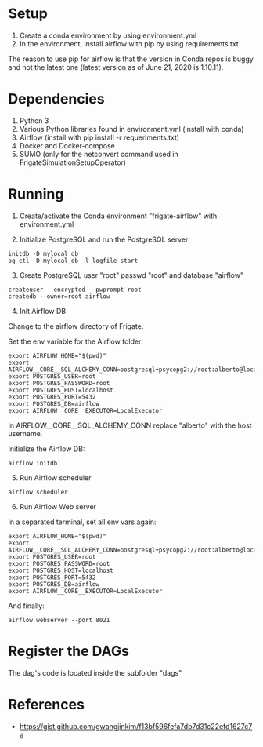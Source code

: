 # Setup

1. Create a conda environment by using environment.yml
2. In the environment, install airflow with pip by using requirements.txt

The reason to use pip for airflow is that the version in Conda repos is buggy and not the latest one (latest version as of June 21, 2020 is 1.10.11).

# Dependencies

1. Python 3 
2. Various Python libraries found in environment.yml (install with conda)
3. Airflow (install with pip install -r requeriments.txt)
4. Docker and Docker-compose
5. SUMO (only for the netconvert command used in FrigateSimulationSetupOperator)

# Running

1. Create/activate the Conda environment "frigate-airflow" with environment.yml

2. Initialize PostgreSQL and run the PostgreSQL server

```
initdb -D mylocal_db
pg_ctl -D mylocal_db -l logfile start
```

3. Create PostgreSQL user "root" passwd "root" and database "airflow"

```
createuser --encrypted --pwprompt root
createdb --owner=root airflow
```

4. Init Airflow DB

Change to the airflow directory of Frigate.

Set the env variable for the Airflow folder:

```
export AIRFLOW_HOME="$(pwd)"
export AIRFLOW__CORE__SQL_ALCHEMY_CONN=postgresql+psycopg2://root:alberto@localhost:5432/airflow
export POSTGRES_USER=root
export POSTGRES_PASSWORD=root
export POSTGRES_HOST=localhost
export POSTGRES_PORT=5432
export POSTGRES_DB=airflow
export AIRFLOW__CORE__EXECUTOR=LocalExecutor
```

In AIRFLOW__CORE__SQL_ALCHEMY_CONN replace "alberto" with the host username.

Initialize the Airflow DB:


```
airflow initdb
```

5. Run Airflow scheduler

```
airflow scheduler
```

6. Run Airflow Web server

In a separated terminal, set all env vars again:

```
export AIRFLOW_HOME="$(pwd)"
export AIRFLOW__CORE__SQL_ALCHEMY_CONN=postgresql+psycopg2://root:alberto@localhost:5432/airflow
export POSTGRES_USER=root
export POSTGRES_PASSWORD=root
export POSTGRES_HOST=localhost
export POSTGRES_PORT=5432
export POSTGRES_DB=airflow
export AIRFLOW__CORE__EXECUTOR=LocalExecutor
```

And finally:

```
airflow webserver --port 8021
```

# Register the DAGs

The dag's code is located inside the subfolder "dags"

# References
- https://gist.github.com/gwangjinkim/f13bf596fefa7db7d31c22efd1627c7a
